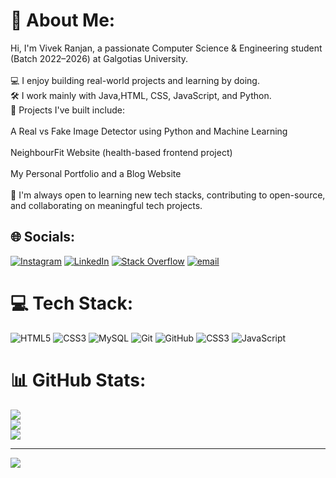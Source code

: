 # 💫 About Me:
Hi, I'm Vivek Ranjan, a passionate Computer Science & Engineering student (Batch 2022–2026) at Galgotias University.<br><br>💻 I enjoy building real-world projects and learning by doing.<br>🛠️ I work mainly with Java,HTML, CSS, JavaScript, and Python.<br>📌 Projects I've built include:<br><br>A Real vs Fake Image Detector using Python and Machine Learning<br><br>NeighbourFit Website (health-based frontend project)<br><br>My Personal Portfolio and a Blog Website<br><br>🎯 I'm always open to learning new tech stacks, contributing to open-source, and collaborating on meaningful tech projects.


## 🌐 Socials:
[![Instagram](https://img.shields.io/badge/Instagram-%23E4405F.svg?logo=Instagram&logoColor=white)](https://instagram.com/itz._vivekranjan_4_u) [![LinkedIn](https://img.shields.io/badge/LinkedIn-%230077B5.svg?logo=linkedin&logoColor=white)](https://linkedin.com/in/vivek-ranjan-908481246) [![Stack Overflow](https://img.shields.io/badge/-Stackoverflow-FE7A16?logo=stack-overflow&logoColor=white)](https://stackoverflow.com/users/30814511) [![email](https://img.shields.io/badge/Email-D14836?logo=gmail&logoColor=white)](mailto:ranjanvivek054@gmail.com) 

# 💻 Tech Stack:
![HTML5](https://img.shields.io/badge/html5-%23E34F26.svg?style=for-the-badge&logo=html5&logoColor=white) ![CSS3](https://img.shields.io/badge/css3-%231572B6.svg?style=for-the-badge&logo=css3&logoColor=white) ![MySQL](https://img.shields.io/badge/mysql-4479A1.svg?style=for-the-badge&logo=mysql&logoColor=white) ![Git](https://img.shields.io/badge/git-%23F05033.svg?style=for-the-badge&logo=git&logoColor=white) ![GitHub](https://img.shields.io/badge/github-%23121011.svg?style=for-the-badge&logo=github&logoColor=white) ![CSS3](https://img.shields.io/badge/css3-%231572B6.svg?style=for-the-badge&logo=css3&logoColor=white) ![JavaScript](https://img.shields.io/badge/javascript-%23323330.svg?style=for-the-badge&logo=javascript&logoColor=%23F7DF1E)
# 📊 GitHub Stats:
![](https://github-readme-stats.vercel.app/api?username=vivek-023&theme=dark&hide_border=false&include_all_commits=true&count_private=true)<br/>
![](https://nirzak-streak-stats.vercel.app/?user=vivek-023&theme=dark&hide_border=false)<br/>
![](https://github-readme-stats.vercel.app/api/top-langs/?username=vivek-023&theme=dark&hide_border=false&include_all_commits=true&count_private=true&layout=compact)

---
[![](https://visitcount.itsvg.in/api?id=vivek-023&icon=0&color=0)](https://visitcount.itsvg.in)

<!-- Proudly created with GPRM ( https://gprm.itsvg.in ) -->
